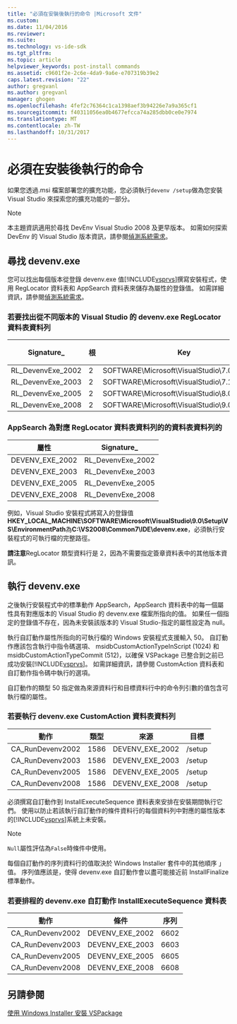 ```yaml
---
title: "必須在安裝後執行的命令 |Microsoft 文件"
ms.custom: 
ms.date: 11/04/2016
ms.reviewer: 
ms.suite: 
ms.technology: vs-ide-sdk
ms.tgt_pltfrm: 
ms.topic: article
helpviewer_keywords: post-install commands
ms.assetid: c9601f2e-2c6e-4da9-9a6e-e707319b39e2
caps.latest.revision: "22"
author: gregvanl
ms.author: gregvanl
manager: ghogen
ms.openlocfilehash: 4fef2c76364c1ca1398aef3b94226e7a9a365cf1
ms.sourcegitcommit: f40311056ea0b4677efcca74a285dbb0ce0e7974
ms.translationtype: MT
ms.contentlocale: zh-TW
ms.lasthandoff: 10/31/2017
---
```

# <a name="commands-that-must-be-run-after-installation"></a>必須在安裝後執行的命令
如果您透過.msi 檔案部署您的擴充功能，您必須執行`devenv /setup`做為您安裝 Visual Studio 來探索您的擴充功能的一部分。  
  
> [!NOTE]
>  本主題資訊適用於尋找 DevEnv Visual Studio 2008 及更早版本。 如需如何探索 DevEnv 的 Visual Studio 版本資訊，請參閱[偵測系統需求](../../extensibility/internals/detecting-system-requirements.md)。  
  
## <a name="finding-devenvexe"></a>尋找 devenv.exe  
 您可以找出每個版本從登錄 devenv.exe 值[!INCLUDE[vsprvs](../../code-quality/includes/vsprvs_md.md)]撰寫安裝程式，使用 RegLocator 資料表和 AppSearch 資料表來儲存為屬性的登錄值。 如需詳細資訊，請參閱[偵測系統需求](../../extensibility/internals/detecting-system-requirements.md)。  
  
### <a name="reglocator-table-rows-to-locate-devenvexe-from-different-versions-of-visual-studio"></a>若要找出從不同版本的 Visual Studio 的 devenv.exe RegLocator 資料表資料列  
  
|Signature_|根|Key|名稱|類型|  
|-----------------|----------|---------|----------|----------|  
|RL_DevenvExe_2002|2|SOFTWARE\Microsoft\VisualStudio\7.0\Setup\VS|EnvironmentPath|2|  
|RL_DevenvExe_2003|2|SOFTWARE\Microsoft\VisualStudio\7.1\Setup\VS|EnvironmentPath|2|  
|RL_DevenvExe_2005|2|SOFTWARE\Microsoft\VisualStudio\8.0\Setup\VS|EnvironmentPath|2|  
|RL_DevenvExe_2008|2|SOFTWARE\Microsoft\VisualStudio\9.0\Setup\VS|EnvironmentPath|2|  
  
### <a name="appsearch-table-rows-for-corresponding-reglocator-table-rows"></a>AppSearch 為對應 RegLocator 資料表資料列的的資料表資料列的  
  
|屬性|Signature_|  
|--------------|-----------------|  
|DEVENV_EXE_2002|RL_DevenvExe_2002|  
|DEVENV_EXE_2003|RL_DevenvExe_2003|  
|DEVENV_EXE_2005|RL_DevenvExe_2005|  
|DEVENV_EXE_2008|RL_DevenvExe_2008|  
  
 例如，Visual Studio 安裝程式將寫入的登錄值**HKEY_LOCAL_MACHINE\SOFTWARE\Microsoft\VisualStudio\9.0\Setup\VS\EnvironmentPath**為**C:\VS2008\Common7\IDE\devenv.exe**，必須執行安裝程式的可執行檔的完整路徑。  
  
 **請注意**RegLocator 類型資料行是 2，因為不需要指定簽章資料表中的其他版本資訊。  
  
## <a name="running-devenvexe"></a>執行 devenv.exe  
 之後執行安裝程式中的標準動作 AppSearch，AppSearch 資料表中的每一個屬性具有對應版本的 Visual Studio 的 devenv.exe 檔案所指向的值。 如果任一個指定的登錄值不存在，因為未安裝該版本的 Visual Studio-指定的屬性設定為 null。  
  
 執行自訂動作屬性所指向的可執行檔的 Windows 安裝程式支援輸入 50。 自訂動作應該包含執行中指令碼選項、 msidbCustomActionTypeInScript (1024) 和 msidbCustomActionTypeCommit (512)，以確保 VSPackage 已整合到之前已成功安裝[!INCLUDE[vsprvs](../../code-quality/includes/vsprvs_md.md)]。 如需詳細資訊，請參閱 CustomAction 資料表和自訂動作指令碼中執行的選項。  
  
 自訂動作的類型 50 指定做為來源資料行和目標資料行中的命令列引數的值包含可執行檔的屬性。  
  
### <a name="customaction-table-rows-to-run-devenvexe"></a>若要執行 devenv.exe CustomAction 資料表資料列  
  
|動作|類型|來源|目標|  
|------------|----------|------------|------------|  
|CA_RunDevenv2002|1586|DEVENV_EXE_2002|/setup|  
|CA_RunDevenv2003|1586|DEVENV_EXE_2003|/setup|  
|CA_RunDevenv2005|1586|DEVENV_EXE_2005|/setup|  
|CA_RunDevenv2008|1586|DEVENV_EXE_2008|/setup|  
  
 必須撰寫自訂動作到 InstallExecuteSequence 資料表來安排在安裝期間執行它們。 使用以防止若該執行自訂動作的條件資料行的每個資料列中對應的屬性版本的[!INCLUDE[vsprvs](../../code-quality/includes/vsprvs_md.md)]系統上未安裝。  
  
> [!NOTE]
>  `Null`屬性評估為`False`時條件中使用。  
  
 每個自訂動作的序列資料行的值取決於 Windows Installer 套件中的其他順序 」 值。 序列值應該是，使得 devenv.exe 自訂動作會以盡可能接近前 InstallFinalize 標準動作。  
  
### <a name="installexecutesequence-table-to-schedule-the-devenvexe-custom-actions"></a>若要排程的 devenv.exe 自訂動作 InstallExecuteSequence 資料表  
  
|動作|條件|序列|  
|------------|---------------|--------------|  
|CA_RunDevenv2002|DEVENV_EXE_2002|6602|  
|CA_RunDevenv2003|DEVENV_EXE_2003|6603|  
|CA_RunDevenv2005|DEVENV_EXE_2005|6605|  
|CA_RunDevenv2008|DEVENV_EXE_2008|6608|  
  
## <a name="see-also"></a>另請參閱  
 [使用 Windows Installer 安裝 VSPackage](../../extensibility/internals/installing-vspackages-with-windows-installer.md)